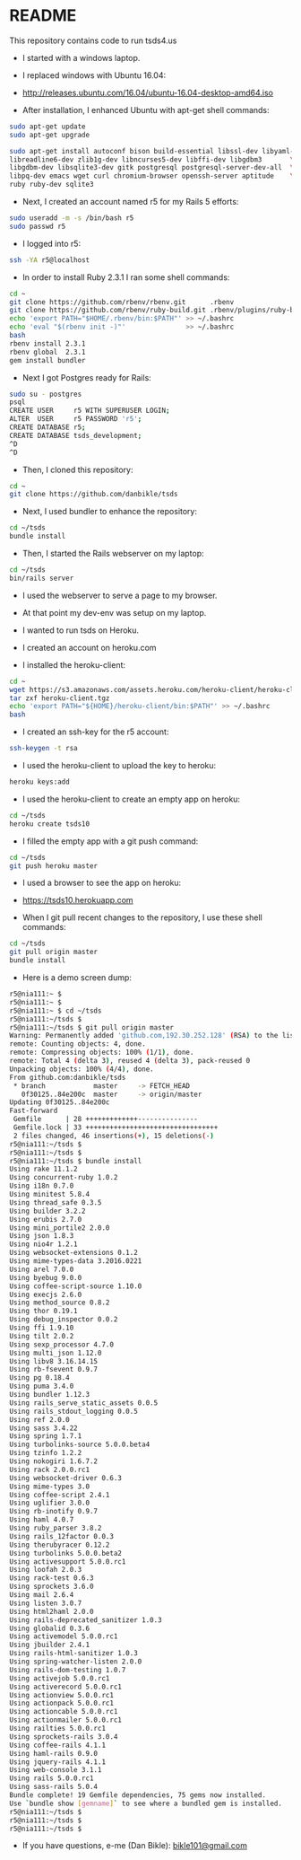 # README

This repository contains code to run tsds4.us

* I started with a windows laptop.

* I replaced windows with Ubuntu 16.04:

* http://releases.ubuntu.com/16.04/ubuntu-16.04-desktop-amd64.iso

* After installation, I enhanced Ubuntu with apt-get shell commands:

```bash
sudo apt-get update
sudo apt-get upgrade

sudo apt-get install autoconf bison build-essential libssl-dev libyaml-dev \
libreadline6-dev zlib1g-dev libncurses5-dev libffi-dev libgdbm3       \
libgdbm-dev libsqlite3-dev gitk postgresql postgresql-server-dev-all  \
libpq-dev emacs wget curl chromium-browser openssh-server aptitude    \
ruby ruby-dev sqlite3
```

* Next, I created an account named r5 for my Rails 5 efforts:

```bash
sudo useradd -m -s /bin/bash r5
sudo passwd r5
```

* I logged into r5:

```bash
ssh -YA r5@localhost
```

* In order to install Ruby 2.3.1 I ran some shell commands:

```bash
cd ~
git clone https://github.com/rbenv/rbenv.git      .rbenv
git clone https://github.com/rbenv/ruby-build.git .rbenv/plugins/ruby-build
echo 'export PATH="$HOME/.rbenv/bin:$PATH"' >> ~/.bashrc
echo 'eval "$(rbenv init -)"'               >> ~/.bashrc
bash
rbenv install 2.3.1
rbenv global  2.3.1
gem install bundler
```

* Next I got Postgres ready for Rails:

```bash
sudo su - postgres
psql
CREATE USER     r5 WITH SUPERUSER LOGIN;
ALTER  USER     r5 PASSWORD 'r5';
CREATE DATABASE r5;
CREATE DATABASE tsds_development;
^D
^D
```

* Then, I cloned this repository:

```bash
cd ~
git clone https://github.com/danbikle/tsds
```

* Next, I used bundler to enhance the repository:

```bash
cd ~/tsds
bundle install
```

* Then, I started the Rails webserver on my laptop:

```bash
cd ~/tsds
bin/rails server
```

* I used the webserver to serve a page to my browser.

* At that point my dev-env was setup on my laptop.

* I wanted to run tsds on Heroku.

* I created an account on heroku.com

* I installed the heroku-client:

```bash
cd ~
wget https://s3.amazonaws.com/assets.heroku.com/heroku-client/heroku-client.tgz
tar zxf heroku-client.tgz
echo 'export PATH="${HOME}/heroku-client/bin:$PATH"' >> ~/.bashrc
bash
```

* I created an ssh-key for the r5 account:

```bash
ssh-keygen -t rsa
```

* I used the heroku-client to upload the key to heroku:

```bash
heroku keys:add
```

* I used the heroku-client to create an empty app on heroku:

```bash
cd ~/tsds
heroku create tsds10
```

* I filled the empty app with a git push command:

```bash
cd ~/tsds
git push heroku master
```

* I used a browser to see the app on heroku:

* https://tsds10.herokuapp.com

* When I git pull recent changes to the repository, I use these shell commands:

```bash
cd ~/tsds
git pull origin master
bundle install
```

* Here is a demo screen dump:

```bash
r5@nia111:~ $ 
r5@nia111:~ $ 
r5@nia111:~ $ cd ~/tsds
r5@nia111:~/tsds $ 
r5@nia111:~/tsds $ git pull origin master
Warning: Permanently added 'github.com,192.30.252.128' (RSA) to the list of known hosts.
remote: Counting objects: 4, done.        
remote: Compressing objects: 100% (1/1), done.        
remote: Total 4 (delta 3), reused 4 (delta 3), pack-reused 0        
Unpacking objects: 100% (4/4), done.
From github.com:danbikle/tsds
 * branch            master     -> FETCH_HEAD
   0f30125..84e200c  master     -> origin/master
Updating 0f30125..84e200c
Fast-forward
 Gemfile      | 28 +++++++++++++---------------
 Gemfile.lock | 33 +++++++++++++++++++++++++++++++++
 2 files changed, 46 insertions(+), 15 deletions(-)
r5@nia111:~/tsds $ 
r5@nia111:~/tsds $ 
r5@nia111:~/tsds $ bundle install
Using rake 11.1.2
Using concurrent-ruby 1.0.2
Using i18n 0.7.0
Using minitest 5.8.4
Using thread_safe 0.3.5
Using builder 3.2.2
Using erubis 2.7.0
Using mini_portile2 2.0.0
Using json 1.8.3
Using nio4r 1.2.1
Using websocket-extensions 0.1.2
Using mime-types-data 3.2016.0221
Using arel 7.0.0
Using byebug 9.0.0
Using coffee-script-source 1.10.0
Using execjs 2.6.0
Using method_source 0.8.2
Using thor 0.19.1
Using debug_inspector 0.0.2
Using ffi 1.9.10
Using tilt 2.0.2
Using sexp_processor 4.7.0
Using multi_json 1.12.0
Using libv8 3.16.14.15
Using rb-fsevent 0.9.7
Using pg 0.18.4
Using puma 3.4.0
Using bundler 1.12.3
Using rails_serve_static_assets 0.0.5
Using rails_stdout_logging 0.0.5
Using ref 2.0.0
Using sass 3.4.22
Using spring 1.7.1
Using turbolinks-source 5.0.0.beta4
Using tzinfo 1.2.2
Using nokogiri 1.6.7.2
Using rack 2.0.0.rc1
Using websocket-driver 0.6.3
Using mime-types 3.0
Using coffee-script 2.4.1
Using uglifier 3.0.0
Using rb-inotify 0.9.7
Using haml 4.0.7
Using ruby_parser 3.8.2
Using rails_12factor 0.0.3
Using therubyracer 0.12.2
Using turbolinks 5.0.0.beta2
Using activesupport 5.0.0.rc1
Using loofah 2.0.3
Using rack-test 0.6.3
Using sprockets 3.6.0
Using mail 2.6.4
Using listen 3.0.7
Using html2haml 2.0.0
Using rails-deprecated_sanitizer 1.0.3
Using globalid 0.3.6
Using activemodel 5.0.0.rc1
Using jbuilder 2.4.1
Using rails-html-sanitizer 1.0.3
Using spring-watcher-listen 2.0.0
Using rails-dom-testing 1.0.7
Using activejob 5.0.0.rc1
Using activerecord 5.0.0.rc1
Using actionview 5.0.0.rc1
Using actionpack 5.0.0.rc1
Using actioncable 5.0.0.rc1
Using actionmailer 5.0.0.rc1
Using railties 5.0.0.rc1
Using sprockets-rails 3.0.4
Using coffee-rails 4.1.1
Using haml-rails 0.9.0
Using jquery-rails 4.1.1
Using web-console 3.1.1
Using rails 5.0.0.rc1
Using sass-rails 5.0.4
Bundle complete! 19 Gemfile dependencies, 75 gems now installed.
Use `bundle show [gemname]` to see where a bundled gem is installed.
r5@nia111:~/tsds $ 
r5@nia111:~/tsds $ 
r5@nia111:~/tsds $ 
```

* If you have questions, e-me (Dan Bikle): bikle101@gmail.com

